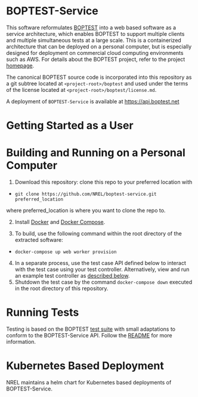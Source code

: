 
# BOPTEST-Service

This software reformulates [BOPTEST](https://github.com/ibpsa/project1-boptest) into a web based software as a service architecture, which enables BOPTEST to support multiple clients and multiple simultaneous tests at a large scale. This is a containerized architecture that can be deployed on a personal computer, but is especially designed for deployment on commercial cloud computing environments such as AWS. For details about the BOPTEST project, refer to the project [homepage](https://boptest.net).

The canonical BOPTEST source code is incorporated into this repository as a git subtree located at `<project-root>/boptest` and used under the terms of the license located at `<project-root>/boptest/license.md`. 

A deployment of `BOPTEST-Service` is available at https://api.boptest.net

# Getting Started as a User

# Building and Running on a Personal Computer
1) Download this repository: clone this repo to your preferred location with 

 * ``git clone https://github.com/NREL/boptest-service.git preferred_location`` 
 
  where preferred_location is where you want to clone the repo to. 
  
2) Install [Docker](https://docs.docker.com/get-docker/) and [Docker Compose](https://docs.docker.com/compose/install/).

3) To build, use the following command within the root directory of the extracted software:

  * ``docker-compose up web worker provision``

4) In a separate process, use the test case API defined below to interact with the test case using your test controller.  Alternatively, view and run an example test controller as [described below](https://github.com/NREL/boptest-service#running-tests).
5) Shutdown the test case by the command ``docker-compose down`` executed in the root directory of this repository.
# Running Tests

Testing is based on the BOPTEST [test suite](https://github.com/NREL/boptest-service/tree/develop/boptest/testing) with small adaptations to conform to the BOPTEST-Service API. Follow the [README](https://github.com/NREL/boptest-service/blob/develop/boptest/testing/README.md) for more information.

# Kubernetes Based Deployment

NREL maintains a helm chart for Kubernetes based deployments of BOPTEST-Service.

